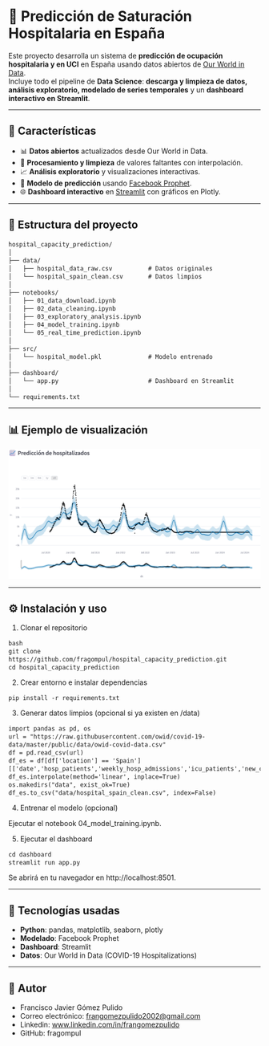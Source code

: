 # 🏥 Predicción de Saturación Hospitalaria en España

Este proyecto desarrolla un sistema de **predicción de ocupación hospitalaria y en UCI** en España usando datos abiertos de [Our World in Data](https://ourworldindata.org/covid-hospitalizations).  
Incluye todo el pipeline de **Data Science**: **descarga y limpieza de datos, análisis exploratorio, modelado de series temporales** y un **dashboard interactivo en Streamlit**.

---

## 🚀 Características
- 📊 **Datos abiertos** actualizados desde Our World in Data.
- 🧹 **Procesamiento y limpieza** de valores faltantes con interpolación.
- 📈 **Análisis exploratorio** y visualizaciones interactivas.
- 🤖 **Modelo de predicción** usando [Facebook Prophet](https://facebook.github.io/prophet/).
- 🌐 **Dashboard interactivo** en [Streamlit](https://streamlit.io/) con gráficos en Plotly.

---

## 📂 Estructura del proyecto
```plaintext
hospital_capacity_prediction/
│
├── data/
│   ├── hospital_data_raw.csv          # Datos originales
│   └── hospital_spain_clean.csv       # Datos limpios
│
├── notebooks/
│   ├── 01_data_download.ipynb
│   ├── 02_data_cleaning.ipynb
│   ├── 03_exploratory_analysis.ipynb
│   ├── 04_model_training.ipynb
│   └── 05_real_time_prediction.ipynb
│
├── src/
│   └── hospital_model.pkl             # Modelo entrenado
│
├── dashboard/
│   └── app.py                         # Dashboard en Streamlit
│
└── requirements.txt
```

---

## 📊 Ejemplo de visualización
![Dashboard Screenshot](dashboard/dashboard_screenshot.png)

---

## ⚙️ Instalación y uso

1. Clonar el repositorio
```
bash
git clone https://github.com/fragompul/hospital_capacity_prediction.git
cd hospital_capacity_prediction
```

2. Crear entorno e instalar dependencias
```
pip install -r requirements.txt
```

3. Generar datos limpios (opcional si ya existen en /data)
```
import pandas as pd, os
url = "https://raw.githubusercontent.com/owid/covid-19-data/master/public/data/owid-covid-data.csv"
df = pd.read_csv(url)
df_es = df[df['location'] == 'Spain'][['date','hosp_patients','weekly_hosp_admissions','icu_patients','new_cases','new_deaths']]
df_es.interpolate(method='linear', inplace=True)
os.makedirs("data", exist_ok=True)
df_es.to_csv("data/hospital_spain_clean.csv", index=False)
```

4. Entrenar el modelo (opcional)

Ejecutar el notebook 04_model_training.ipynb.

5. Ejecutar el dashboard
```
cd dashboard
streamlit run app.py
```

Se abrirá en tu navegador en http://localhost:8501.

---

## 🧠 Tecnologías usadas
- **Python**: pandas, matplotlib, seaborn, plotly
- **Modelado**: Facebook Prophet
- **Dashboard**: Streamlit
- **Datos**: Our World in Data (COVID-19 Hospitalizations)

---

## 📌 Autor
- Francisco Javier Gómez Pulido
- Correo electrónico: frangomezpulido2002@gmail.com
- Linkedin: www.linkedin.com/in/frangomezpulido
- GitHub: fragompul
